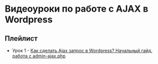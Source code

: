 # Видеоуроки по работе с AJAX в Wordpress

## Плейлист

- Урок 1 - [Как сделать Ajax запрос в Wordpress? Начальный гайд, работа с admin-ajax.php](https://youtu.be/3Hvq-_p470k)
